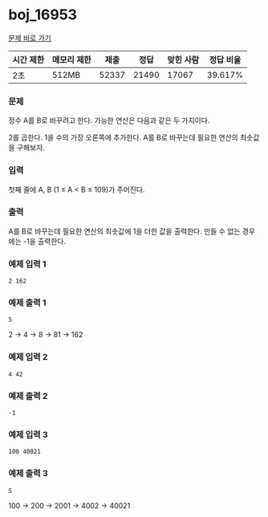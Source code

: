 # boj_16953 
<a href = "https://www.acmicpc.net/problem/16953"> 문제 바로 가기 </a>

|**시간 제한**|**메모리 제한**|**제출**|**정답**|**맞힌 사람**|**정답 비율**|
|-----------|-------------|------|------|----------|----------|
|  2초      |  512MB      | 52337 | 21490 |  17067   | 39.617% |

### 문제
정수 A를 B로 바꾸려고 한다. 가능한 연산은 다음과 같은 두 가지이다.

2를 곱한다.
1을 수의 가장 오른쪽에 추가한다. 
A를 B로 바꾸는데 필요한 연산의 최솟값을 구해보자.

### 입력
첫째 줄에 A, B (1 ≤ A < B ≤ 109)가 주어진다.

### 출력
A를 B로 바꾸는데 필요한 연산의 최솟값에 1을 더한 값을 출력한다. 만들 수 없는 경우에는 -1을 출력한다.

### 예제 입력 1
```
2 162
```

### 예제 출력 1
```
5
```
2 → 4 → 8 → 81 → 162

### 예제 입력 2
```
4 42
```

### 예제 출력 2
```
-1
```

### 예제 입력 3
```
100 40021
```

### 예제 출력 3
```
5
```
100 → 200 → 2001 → 4002 → 40021
